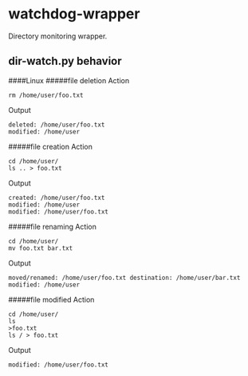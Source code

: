 watchdog-wrapper
================

Directory monitoring wrapper.

dir-watch.py behavior
---------------------
####Linux
#####file deletion 
Action
```
rm /home/user/foo.txt
```
Output
```
deleted: /home/user/foo.txt
modified: /home/user
```

#####file creation
Action
```
cd /home/user/
ls .. > foo.txt
```
Output
```
created: /home/user/foo.txt
modified: /home/user
modified: /home/user/foo.txt
```
#####file renaming
Action
```
cd /home/user/
mv foo.txt bar.txt
```
Output
```
moved/renamed: /home/user/foo.txt destination: /home/user/bar.txt
modified: /home/user
```
#####file modified
Action
```
cd /home/user/
ls
>foo.txt
ls / > foo.txt
```
Output
```
modified: /home/user/foo.txt
```
